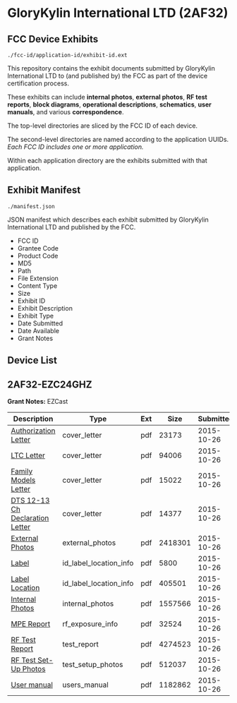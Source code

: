 # GloryKylin International LTD (2AF32)
## FCC Device Exhibits

```
./fcc-id/application-id/exhibit-id.ext
```

This repository contains the exhibit documents submitted by GloryKylin International LTD to (and published by) the FCC as part of the device certification process.

These exhibits can include **internal photos**, **external photos**, **RF test reports**, **block diagrams**, **operational descriptions**, **schematics**, **user manuals**, and various **correspondence**.

The top-level directories are sliced by the FCC ID of each device.

The second-level directories are named according to the application UUIDs. *Each FCC ID includes one or more application.*

Within each application directory are the exhibits submitted with that application. 

## Exhibit Manifest

```
./manifest.json
```

JSON manifest which describes each exhibit submitted by GloryKylin International LTD and published by the FCC.

- FCC ID
- Grantee Code
- Product Code
- MD5
- Path
- File Extension
- Content Type
- Size
- Exhibit ID
- Exhibit Description
- Exhibit Type
- Date Submitted
- Date Available
- Grant Notes

## Device List
## 2AF32-EZC24GHZ
**Grant Notes:** EZCast

| Description | Type | Ext | Size | Submitted | Available |
| ----------- | ---- | --- | ---- | --------- | --------- |
| [Authorization Letter](2AF32-EZC24GHZ/b4ef7b1bb69d4b9d1e60bce45372be9b/2793013.pdf) | cover_letter | pdf | 23173 | 2015-10-26 | 2015-10-26 |
| [LTC Letter](2AF32-EZC24GHZ/b4ef7b1bb69d4b9d1e60bce45372be9b/2793014.pdf) | cover_letter | pdf | 94006 | 2015-10-26 | 2015-10-26 |
| [Family Models Letter](2AF32-EZC24GHZ/b4ef7b1bb69d4b9d1e60bce45372be9b/2793015.pdf) | cover_letter | pdf | 15022 | 2015-10-26 | 2015-10-26 |
| [DTS 12-13 Ch Declaration Letter](2AF32-EZC24GHZ/b4ef7b1bb69d4b9d1e60bce45372be9b/2793016.pdf) | cover_letter | pdf | 14377 | 2015-10-26 | 2015-10-26 |
| [External Photos](2AF32-EZC24GHZ/b4ef7b1bb69d4b9d1e60bce45372be9b/2793017.pdf) | external_photos | pdf | 2418301 | 2015-10-26 | 2015-10-26 |
| [Label](2AF32-EZC24GHZ/b4ef7b1bb69d4b9d1e60bce45372be9b/2793018.pdf) | id_label_location_info | pdf | 5800 | 2015-10-26 | 2015-10-26 |
| [Label Location](2AF32-EZC24GHZ/b4ef7b1bb69d4b9d1e60bce45372be9b/2793019.pdf) | id_label_location_info | pdf | 405501 | 2015-10-26 | 2015-10-26 |
| [Internal Photos](2AF32-EZC24GHZ/b4ef7b1bb69d4b9d1e60bce45372be9b/2793020.pdf) | internal_photos | pdf | 1557566 | 2015-10-26 | 2015-10-26 |
| [MPE Report](2AF32-EZC24GHZ/b4ef7b1bb69d4b9d1e60bce45372be9b/2793022.pdf) | rf_exposure_info | pdf | 32524 | 2015-10-26 | 2015-10-26 |
| [RF Test Report](2AF32-EZC24GHZ/b4ef7b1bb69d4b9d1e60bce45372be9b/2793025.pdf) | test_report | pdf | 4274523 | 2015-10-26 | 2015-10-26 |
| [RF Test Set-Up Photos](2AF32-EZC24GHZ/b4ef7b1bb69d4b9d1e60bce45372be9b/2793026.pdf) | test_setup_photos | pdf | 512037 | 2015-10-26 | 2015-10-26 |
| [User manual](2AF32-EZC24GHZ/b4ef7b1bb69d4b9d1e60bce45372be9b/2793024.pdf) | users_manual | pdf | 1182862 | 2015-10-26 | 2015-10-26 |
